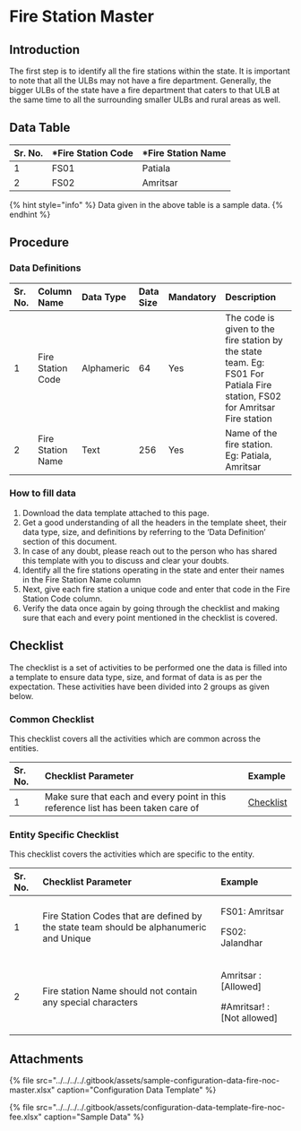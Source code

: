 # Fire Station Master

## Introduction

The first step is to identify all the fire stations within the state. It is important to note that all the ULBs may not have a fire department. Generally, the bigger ULBs of the state have a fire department that caters to that ULB at the same time to all the surrounding smaller ULBs and rural areas as well.

## Data Table

| Sr. No. | \*Fire Station Code | \*Fire Station Name |
| :--- | :--- | :--- |
| 1 | FS01 | Patiala |
| 2 | FS02 | Amritsar |

{% hint style="info" %}
Data given in the above table is a sample data.
{% endhint %}

## Procedure

### Data Definitions

| Sr. No. | Column Name | Data Type | Data Size | Mandatory | Description |
| :--- | :--- | :--- | :--- | :--- | :--- |
| 1 | Fire Station Code | Alphameric | 64 | Yes | The code is given to the fire station by the state team. Eg: FS01 For Patiala Fire station, FS02 for Amritsar Fire station |
| 2 | Fire Station Name | Text | 256 | Yes | Name of the fire station. Eg: Patiala, Amritsar |

### How to fill data

1. Download the data template attached to this page.
2. Get a good understanding of all the headers in the template sheet, their data type, size, and definitions by referring to the ‘Data Definition’ section of this document.
3. In case of any doubt, please reach out to the person who has shared this template with you to discuss and clear your doubts.
4. Identify all the fire stations operating in the state and enter their names in the Fire Station Name column
5. Next, give each fire station a unique code and enter that code in the Fire Station Code column.
6. Verify the data once again by going through the checklist and making sure that each and every point mentioned in the checklist is covered.

## Checklist

The checklist is a set of activities to be performed one the data is filled into a template to ensure data type, size, and format of data is as per the expectation. These activities have been divided into 2 groups as given below.

### Common Checklist

This checklist covers all the activities which are common across the entities.

| Sr. No. | Checklist Parameter | Example |
| :--- | :--- | :--- |
| 1 | Make sure that each and every point in this reference list has been taken care of | [Checklist](../common-config/checklist.md) |

### Entity Specific Checklist

This checklist covers the activities which are specific to the entity.

<table>
  <thead>
    <tr>
      <th style="text-align:left">Sr. No.</th>
      <th style="text-align:left">Checklist Parameter</th>
      <th style="text-align:left">Example</th>
    </tr>
  </thead>
  <tbody>
    <tr>
      <td style="text-align:left">1</td>
      <td style="text-align:left">Fire Station Codes that are defined by the state team should be alphanumeric
        and Unique</td>
      <td style="text-align:left">
        <p>FS01: Amritsar</p>
        <p>FS02: Jalandhar</p>
      </td>
    </tr>
    <tr>
      <td style="text-align:left">2</td>
      <td style="text-align:left">Fire station Name should not contain any special characters</td>
      <td style="text-align:left">
        <p>Amritsar : [Allowed]</p>
        <p>#Amritsar! : [Not allowed]</p>
      </td>
    </tr>
  </tbody>
</table>

## Attachments

{% file src="../../../../.gitbook/assets/sample-configuration-data-fire-noc-master.xlsx" caption="Configuration Data Template" %}

{% file src="../../../../.gitbook/assets/configuration-data-template-fire-noc-fee.xlsx" caption="Sample Data" %}

